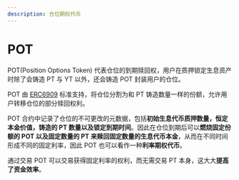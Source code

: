 ```yaml
---
description: 仓位期权代币
---
```


# POT

POT(Position Options Token) 代表仓位的到期赎回权，用户在质押锁定生息资产时除了会铸造 PT 与 YT 以外，还会铸造 POT 封装用户的仓位。

POT 由 [ERC6909](https://eips.ethereum.org/EIPS/eip-6909) 标准支持，将仓位分割为和 PT 铸造数量一样的份额，允许用户转移仓位的部分赎回权利。

POT 合约中记录了仓位的不可更改的元数据，包括**初始生息代币质押数量，恒定本金价值，铸造的 PT 数量以及锁定到期时间**。因此在仓位到期后可以**燃烧固定份额的 POT 以及固定数量的 PT 来赎回固定数量的生息代币本金**，从而在不同时间形成不同的固定利率，因此 POT 也可以看作一种**利率期权代币**。

通过交易 POT 可以交易获得固定利率的权利，而无需交易 PT 本身，这大大**提高了资金效率**。
